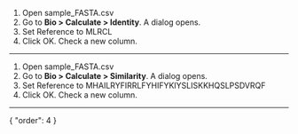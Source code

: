 1. Open sample_FASTA.csv 
1. Go to **Bio > Calculate > Identity**. A dialog opens.
1. Set Reference to MLRCL
1. Click OK. Check a new column.

***

1. Open sample_FASTA.csv 
1. Go to **Bio > Calculate > Similarity**. A dialog opens.
1. Set Reference to MHAILRYFIRRLFYHIFYKIYSLISKKHQSLPSDVRQF
1. Click OK. Check a new column.
---
{
  "order": 4
}

